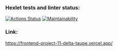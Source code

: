 ### Hexlet tests and linter status:
[![Actions Status](https://github.com/1Forcas1/frontend-project-11/workflows/hexlet-check/badge.svg)](https://github.com/1Forcas1/frontend-project-11/actions)
[![Maintainability](https://api.codeclimate.com/v1/badges/7aeac0b8ba3c7614d41e/maintainability)](https://codeclimate.com/github/1Forcas1/frontend-project-11/maintainability)

### Link:
https://frontend-project-11-delta-taupe.vercel.app/